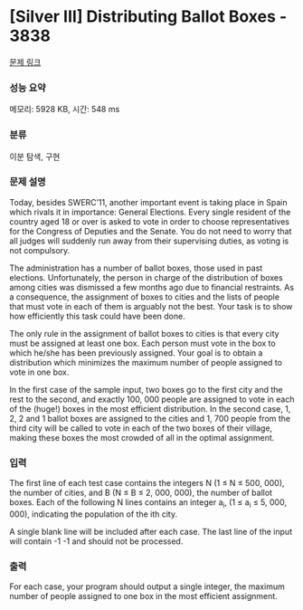 # [Silver III] Distributing Ballot Boxes - 3838 

[문제 링크](https://www.acmicpc.net/problem/3838) 

### 성능 요약

메모리: 5928 KB, 시간: 548 ms

### 분류

이분 탐색, 구현

### 문제 설명

<p>Today, besides SWERC’11, another important event is taking place in Spain which rivals it in importance: General Elections. Every single resident of the country aged 18 or over is asked to vote in order to choose representatives for the Congress of Deputies and the Senate. You do not need to worry that all judges will suddenly run away from their supervising duties, as voting is not compulsory.</p>

<p>The administration has a number of ballot boxes, those used in past elections. Unfortunately, the person in charge of the distribution of boxes among cities was dismissed a few months ago due to financial restraints. As a consequence, the assignment of boxes to cities and the lists of people that must vote in each of them is arguably not the best. Your task is to show how efficiently this task could have been done.</p>

<p>The only rule in the assignment of ballot boxes to cities is that every city must be assigned at least one box. Each person must vote in the box to which he/she has been previously assigned. Your goal is to obtain a distribution which minimizes the maximum number of people assigned to vote in one box.</p>

<p>In the first case of the sample input, two boxes go to the first city and the rest to the second, and exactly 100, 000 people are assigned to vote in each of the (huge!) boxes in the most efficient distribution. In the second case, 1, 2, 2 and 1 ballot boxes are assigned to the cities and 1, 700 people from the third city will be called to vote in each of the two boxes of their village, making these boxes the most crowded of all in the optimal assignment.</p>

### 입력 

 <p>The first line of each test case contains the integers N (1 ≤ N ≤ 500, 000), the number of cities, and B (N ≤ B ≤ 2, 000, 000), the number of ballot boxes. Each of the following N lines contains an integer a<sub>i</sub>, (1 ≤ a<sub>i</sub> ≤ 5, 000, 000), indicating the population of the ith city.</p>

<p>A single blank line will be included after each case. The last line of the input will contain -1 -1 and should not be processed.</p>

### 출력 

 <p>For each case, your program should output a single integer, the maximum number of people assigned to one box in the most efficient assignment.</p>

